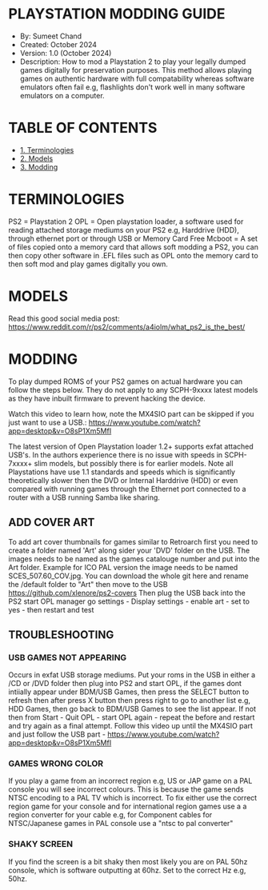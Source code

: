 
# PLAYSTATION MODDING GUIDE

* By: Sumeet Chand
* Created: October 2024
* Version: 1.0 (October 2024)
* Description: How to mod a Playstation 2 to play your legally dumped games digitally for preservation purposes. This method allows playing games on
authentic hardware with full compatability whereas software emulators often fail e.g, flashlights don't work well in many software emulators on a computer.

# TABLE OF CONTENTS
- [1. Terminologies](#terminologies)
- [2. Models](#models)
- [3. Modding](#modding)

# TERMINOLOGIES

PS2 = Playstation 2
OPL = Open playstation loader, a software used for reading attached storage mediums on your PS2 e.g, Harddrive (HDD), through ethernet port or through
USB or Memory Card
Free Mcboot = A set of files copied onto a memory card that allows soft modding a PS2, you can then copy other software in .EFL files such as OPL onto the
memory card to then soft mod and play games digitally you own.

# MODELS

Read this good social media post: https://www.reddit.com/r/ps2/comments/a4iolm/what_ps2_is_the_best/ 

# MODDING

To play dumped ROMS of your PS2 games on actual hardware you can follow the steps below. They do not apply to any SCPH-9xxxx latest models
as they have inbuilt firmware to prevent hacking the device.

Watch this video to learn how, note the MX4SIO part can be skipped if you just want to use a USB.: https://www.youtube.com/watch?app=desktop&v=O8sP1Xm5MfI

The latest version of Open Playstation loader 1.2+ supports exfat attached USB's. In the authors experience there is no issue with speeds in SCPH-7xxxx+ 
slim models, but possibly there is for earlier models. Note all Playstations have use 1.1 standards and speeds which is significantly theoretically slower
then the DVD or Internal Harddrive (HDD) or even compared with running games through the Ethernet port connected to a router with a USB running Samba like sharing.

## ADD COVER ART

To add art cover thumbnails for games similar to Retroarch first you need to create a folder named 'Art' along sider your 'DVD' folder on the USB. The images needs to be named as the games catalouge number and put into the Art folder. Example for ICO PAL version the image needs to be named SCES_507.60_COV.jpg. You can download the whole git here and rename the /default folder to "Art" then move to the USB
https://github.com/xlenore/ps2-covers Then plug the USB back into the PS2 start OPL manager go settings - Display settings - enable art - set to yes - then restart and test



## TROUBLESHOOTING

### USB GAMES NOT APPEARING
Occurs in exfat USB storage mediums. Put your roms in the USB in either a /CD or /DVD folder then plug into PS2 and start OPL, if the games dont intiially
appear under BDM/USB Games, then press the SELECT button to refresh then after press X button then press right to go to another list e.g, HDD Games, then go back 
to BDM/USB Games to see the list appear. If not then from Start - Quit OPL - start OPL again - repeat the before and restart and try again as a final attempt.
Follow this video up until the MX4SIO part and just follow the USB part - https://www.youtube.com/watch?app=desktop&v=O8sP1Xm5MfI

### GAMES WRONG COLOR
If you play a game from an incorrect region e.g, US or JAP game on a PAL console you will see incorrect colours. This is because the game sends NTSC encoding to a PAL
TV which is incorrect. To fix either use the correct region game for your console and for international region games use a a region converter for your cable e.g, for Component cables for NTSC/Japanese games in PAL console use a "ntsc to pal converter"

### SHAKY SCREEN

If you find the screen is a bit shaky then most likely you are on PAL 50hz console, which is software outputting at 60hz. Set to the correct Hz e.g, 50hz.
